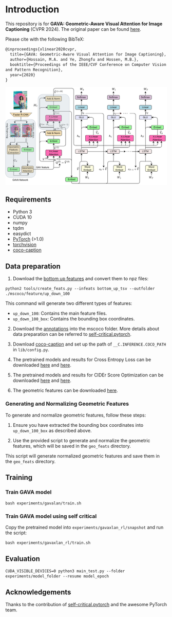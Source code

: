 
# Introduction
This repository is for **GAVA: Geometric-Aware Visual Attention for Image Captioning** (CVPR 2024). The original paper can be found [here](https://arxiv.org/pdf/2003.14080.pdf).

Please cite with the following BibTeX:

```
@inproceedings{xlinear2020cvpr,
  title={GAVA: Geometric-Aware Visual Attention for Image Captioning},
  author={Hossain, M.A. and Ye, Zhongfu and Hossen, M.B.},
  booktitle={Proceedings of the IEEE/CVF Conference on Computer Vision and Pattern Recognition},
  year={2020}
}
```

<p align="center">
  <img src="images/framework.jpg" width="800"/>
</p>

## Requirements
* Python 3
* CUDA 10
* numpy
* tqdm
* easydict
* [PyTorch](http://pytorch.org/) (>1.0)
* [torchvision](http://pytorch.org/)
* [coco-caption](https://github.com/ruotianluo/coco-caption)

## Data preparation
1. Download the [bottom up features](https://github.com/peteanderson80/bottom-up-attention) and convert them to npz files:
```
python2 tools/create_feats.py --infeats bottom_up_tsv --outfolder ./mscoco/feature/up_down_100
```

This command will generate two different types of features:
- `up_down_100`: Contains the main feature files.
- `up_down_100_box`: Contains the bounding box coordinates.

2. Download the [annotations](https://drive.google.com/open?id=1i5YJRSZtpov0nOtRyfM0OS1n0tPCGiCS) into the mscoco folder. More details about data preparation can be referred to [self-critical.pytorch](https://github.com/ruotianluo/self-critical.pytorch).

3. Download [coco-caption](https://github.com/ruotianluo/coco-caption) and set up the path of `__C.INFERENCE.COCO_PATH` in `lib/config.py`.

4. The pretrained models and results for Cross Entropy Loss can be downloaded [here](https://drive.google.com/file/d/1_5FttnUADK49ZW1fUEdZn-kitgLgytkS/view?usp=drive_link) and [here](https://drive.google.com/file/d/1q0qSYpHfPvx-OhZPNXnp7Ko6b0eEOstc/view?usp=drive_link).

5. The pretrained models and results for CIDEr Score Optimization can be downloaded [here](https://drive.google.com/file/d/1akyfuiCclsU12nnZEWJpBronykBQd5ZN/view?usp=drive_link) and [here](https://drive.google.com/file/d/1RkU9i8Ow70ps-103OSj6O24_4ZV3wgv6/view?usp=drive_link).

6. The geometric features can be downloaded [here](https://drive.google.com/file/d/1eqmeavgomteESeR43tpW8awIl0qOcDiA/view?usp=drive_link).

### Generating and Normalizing Geometric Features
To generate and normalize geometric features, follow these steps:

1. Ensure you have extracted the bounding box coordinates into `up_down_100_box` as described above.

2. Use the provided script to generate and normalize the geometric features, which will be saved in the `geo_feats` directory.

This script will generate normalized geometric features and save them in the `geo_feats` directory.

## Training
### Train GAVA model
```
bash experiments/gavalan/train.sh
```

### Train GAVA model using self critical
Copy the pretrained model into `experiments/gavaxlan_rl/snapshot` and run the script:
```
bash experiments/gavaxlan_rl/train.sh
```

## Evaluation
```
CUDA_VISIBLE_DEVICES=0 python3 main_test.py --folder experiments/model_folder --resume model_epoch
```

## Acknowledgements
Thanks to the contribution of [self-critical.pytorch](https://github.com/ruotianluo/self-critical.pytorch) and the awesome PyTorch team.
